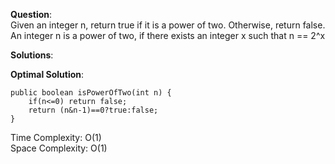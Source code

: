 **Question**:  
Given an integer n, return true if it is a power of two. Otherwise, return false.
An integer n is a power of two, if there exists an integer x such that n == 2^x    

**Solutions**:   


**Optimal Solution**:  

    public boolean isPowerOfTwo(int n) {
        if(n<=0) return false;
        return (n&n-1)==0?true:false;
    }

Time Complexity: O(1)  
Space Complexity: O(1) 